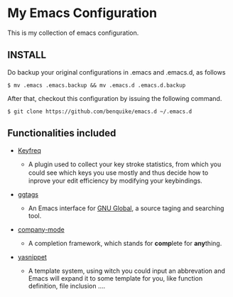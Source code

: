 # My Emacs Configuration

This is my collection of emacs configuration.

## INSTALL
Do backup your original configurations in .emacs and .emacs.d, as follows

```
$ mv .emacs .emacs.backup && mv .emacs.d .emacs.d.backup
```

After that, checkout this configuration by issuing the following command.

```
$ git clone https://github.com/benquike/emacs.d ~/.emacs.d
```


## Functionalities included

* [Keyfreq](https://github.com/dacap/keyfreq)
	* A plugin used to collect your key stroke statistics,
	from which you could see which keys you use mostly and
	thus decide how to　inprove your edit efficiency by
	modifying your keybindings.

* [ggtags](https://github.com/leoliu/ggtags)
	* An Emacs interface for [GNU Global](http://www.gnu.org/software/global/),
	  a source taging and searching tool.

* [company-mode](http://company-mode.github.io/)
	* A completion framework, which stands for **comp**lete for
	**any**thing.

* [yasnippet](https://github.com/capitaomorte/yasnippet)
	* A template system, using witch you could input an abbrevation
	 and Emacs will expand it to some template for you, like function
	 definition, file inclusion ....